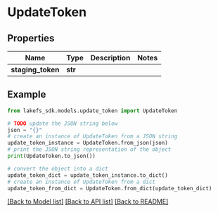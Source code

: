 # UpdateToken


## Properties

Name | Type | Description | Notes
------------ | ------------- | ------------- | -------------
**staging_token** | **str** |  | 

## Example

```python
from lakefs_sdk.models.update_token import UpdateToken

# TODO update the JSON string below
json = "{}"
# create an instance of UpdateToken from a JSON string
update_token_instance = UpdateToken.from_json(json)
# print the JSON string representation of the object
print(UpdateToken.to_json())

# convert the object into a dict
update_token_dict = update_token_instance.to_dict()
# create an instance of UpdateToken from a dict
update_token_from_dict = UpdateToken.from_dict(update_token_dict)
```
[[Back to Model list]](../README.md#documentation-for-models) [[Back to API list]](../README.md#documentation-for-api-endpoints) [[Back to README]](../README.md)


